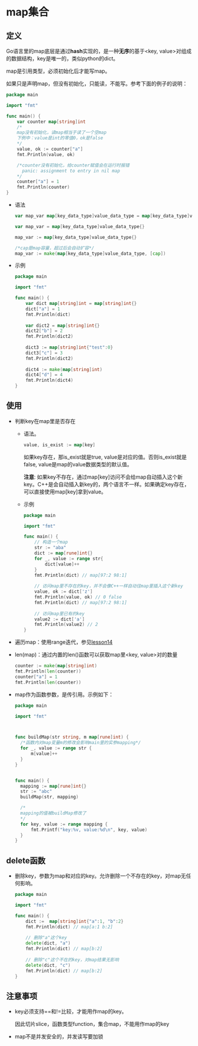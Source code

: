 # map集合

## 定义

Go语言里的map底层是通过**hash**实现的，是一种**无序**的基于<key, value>对组成的数据结构，key是唯一的，类似python的dict。

map是引用类型，必须初始化后才能写map。

如果只是声明map，但没有初始化，只能读，不能写。参考下面的例子的说明：

```go
package main

import "fmt"

func main() {
	var counter map[string]int
	/*
	map没有初始化，读map相当于读了一个空map
	下例中：value是int的零值0，ok是false
	*/
	value, ok := counter["a"]
	fmt.Println(value, ok)

	/*counter没有初始化，给counter赋值会在运行时报错
	  panic: assignment to entry in nil map
	*/
	counter["a"] = 1
	fmt.Println(counter)
}
```



* 语法

  ```go
  var map_var map[key_data_type]value_data_type = map[key_data_type]value_data_type{}
  
  var map_var = map[key_data_type]value_data_type{}
  
  map_var := map[key_data_type]value_data_type{}
  
  /*cap是map容量，超过后会自动扩容*/
  map_var := make(map[key_data_type]value_data_type, [cap]) 
  ```

* 示例

  ```go
  package main
  
  import "fmt"
  
  func main() {
      var dict map[string]int = map[string]int{}
      dict["a"] = 1
      fmt.Println(dict)
      
      var dict2 = map[string]int{}
      dict2["b"] = 2
      fmt.Println(dict2)
      
      dict3 := map[string]int{"test":0}
      dict3["c"] = 3
      fmt.Println(dict2)
      
      dict4 := make(map[string]int)
      dict4["d"] = 4
      fmt.Println(dict4)
  }
  ```

  

## 使用

* 判断key在map里是否存在

  * 语法。

    ```go
    value, is_exist := map[key]
    ```

    如果key存在，那is_exist就是true, value是对应的值。否则is_exist就是false, value是map的value数据类型的默认值。

    **注意**: 如果key不存在，通过map[key]访问不会给map自动插入这个新key。C++是会自动插入新key的，两个语言不一样。如果确定key存在，可以直接使用map[key]拿到value。

  * 示例

    ```go
    package main
    
    import "fmt"
    
    func main() {
        // 构造一个map
        str := "aba"
        dict := map[rune]int{}
        for _, value := range str{
            dict[value]++
        }
        fmt.Println(dict) // map[97:2 98:1]
        
        // 访问map里不存在的key，并不会像C++一样自动往map里插入这个新key
        value, ok := dict['z']
        fmt.Println(value, ok) // 0 false
        fmt.Println(dict) // map[97:2 98:1]
        
        // 访问map里已有的key
        value2 := dict['a']
        fmt.Println(value2) // 2
    }
    ```

* 遍历map：使用range迭代，参见[lesson14](../lesson14)

* len(map)：通过内置的len()函数可以获取map里<key, value>对的数量

  ```go
  counter := make(map[string]int)
  fmt.Println(len(counter))
  counter["a"] = 1
  fmt.Println(len(counter))
  ```

  

* map作为函数参数，是传引用。示例如下：

  ```go
  package main
  
  import "fmt"
  
  
  
  func buildMap(str string, m map[rune]int) {
  	/*函数内对map变量m的修改会影响main里的实参mapping*/
  	for _, value := range str {
  		m[value]++
  	}
  }
  
  
  func main() {
  	mapping := map[rune]int{}
  	str := "abc"
  	buildMap(str, mapping)
  
  	/*
  	mapping的值被buildMap修改了
  	*/
  	for key, value := range mapping {
  		fmt.Printf("key:%v, value:%d\n", key, value)
  	}
  }
  ```

  

## delete函数

* 删除key，参数为map和对应的key。允许删除一个不存在的key，对map无任何影响。

  ```go
  package main
  
  import "fmt"
  
  func main() {
      dict :=  map[string]int{"a":1, "b":2}
      fmt.Println(dict) // map[a:1 b:2]
      
      // 删除"a"这个key
      delete(dict, "a")
      fmt.Println(dict) // map[b:2]
      
      // 删除"c"这个不在的key，对map结果无影响
      delete(dict, "c")
      fmt.Println(dict) // map[b:2]
  }
  ```

  

## 注意事项

* key必须支持==和!=比较，才能用作map的key。

  因此切片slice，函数类型function，集合map，不能用作map的key

* map不是并发安全的，并发读写要加锁

  

